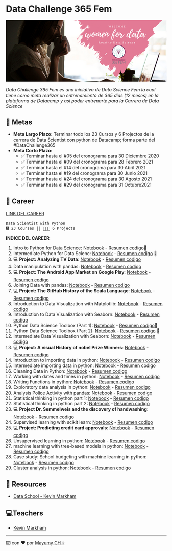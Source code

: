 # Data Challenge 365 Fem

![banner_datachallenge365](https://raw.githubusercontent.com/MayumyCH/data-scientist-with-python-datacamp/main/0.%20Resources/images/banner_challenge.png)

_Data Challenge 365 Fem es una iniciativa de Data Science Fem la cual tiene como meta realizar un entrenamiento de 365 días (12 meses) en la plataforma de Datacamp y asi poder entrenarte para la Carrera de Data Science_

## 🚀 Metas 

- **Meta Largo Plazo:** Terminar todo los 23 Cursos y  6 Projectos de la carrera de Data Scientist con python de Datacamp; forma parte del #DataChallenge365
- **Meta Corto Plazo:**
  - ✅ Terminar hasta el #05 del cronograma para 30 Diciembre 2020 
  - ✅ Terminar hasta el #09 del cronograma para 28 Febrero 2021
  - ✅ Terminar hasta el #14 del cronograma para 30 Abril 2021
  - ✅ Terminar hasta el #19 del cronograma para 30 Junio 2021
  - ✅ Terminar hasta el #24 del cronograma para 30 Agosto 2021
  - ✅ Terminar hasta el #29 del cronograma para 31 Octubre2021


## 🤖 Career  
[LINK DEL CAREER](https://learn.datacamp.com/career-tracks/data-scientist-with-python)

```
Data Scientist with Python
🎆 23 Courses || 👩🏻‍💼 6 Projects
```

**INDICE DEL CAREER**
01. Intro to Python for Data Science: [Notebook]() - [Resumen codigo]()🌟
02. Intermediate Python for Data Scienc: [Notebook]() - [Resumen codigo]() 🌟
03. 💻 **Project: Analyzing TV Data**: [Notebook]() - [Resumen codigo]()
04. Data manipulation with pandas: [Notebook]() - [Resumen codigo]()
05. 💻 **Project: The Android App  Market on Google Play**: [Notebook]() - [Resumen codigo]()
06. Joining Data with pandas: [Notebook]() - [Resumen codigo]()
07. 💻 **Project: The GitHub History of the Scala Language**: [Notebook]() - [Resumen codigo]()
08. Introduction to Data Visualization with Matplotlib: [Notebook]() - [Resumen codigo]()
09. Introduction to Data Visualization with Seaborn: [Notebook]() - [Resumen codigo]()
10. Python Data Science Toolbox (Part 1): [Notebook]() - [Resumen codigo]()🌟
11. Python Data Science Toolbox (Part 2): [Notebook]() - [Resumen codigo]() 🌟
12. Intermediate Data Visualization with Seaborn: [Notebook]() - [Resumen codigo]()
13. 💻 **Project: A visual History of nobel Prize Winners**: [Notebook]() - [Resumen codigo]()
14. Introduction to importing data in python: [Notebook]() - [Resumen codigo]()
15.	Intermediate importing data in python: [Notebook]() - [Resumen codigo]()
16.	Cleaning Data in Python: [Notebook]() - [Resumen codigo]()
17.	Working with dates and times in python: [Notebook]() - [Resumen codigo]()
18.	Writing Functions in python: [Notebook]() - [Resumen codigo]()
19.	Exploratory data analysis in python: [Notebook]() - [Resumen codigo]()
20.	Analysis Police Activity with pandas: [Notebook]() - [Resumen codigo]()
21.	Statistical thinking in python part 1: [Notebook]() - [Resumen codigo]()
22.	Statistical thinking in python part 2: [Notebook]() - [Resumen codigo]()
23.	💻 **Project Dr. Semmelweis and the discovery of handwashing**: [Notebook]() - [Resumen codigo]()
24.	Supervised learning with scikit learn: [Notebook]() - [Resumen codigo]()
25.	💻 **Project: Predicting credit card approvals**: [Notebook]() - [Resumen codigo]()
26.	Unsupervised learning in python: [Notebook]() - [Resumen codigo]()
27.	machine learning with tree-based models in python: [Notebook]() - [Resumen codigo]()
28.	Case study: School budgeting with machine learning in python: [Notebook]() - [Resumen codigo]()
29.	Cluster analysis in python: [Notebook]() - [Resumen codigo]()

## 📌 Resources 
- [Data School - Kevin Markham](https://www.dataschool.io/) 

## 💻Teachers
- [Kevin Markham](https://www.datacamp.com/instructors/kevinmarkham)

---
⌨️ con ❤️ por [Mayumy CH 💀](https://github.com/MayumyCH)